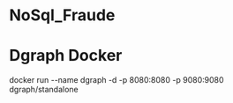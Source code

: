 # NoSql_Fraude

# Dgraph Docker
docker run --name dgraph -d -p 8080:8080 -p 9080:9080  dgraph/standalone